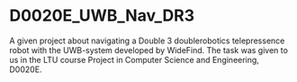 # D0020E_UWB_Nav_DR3
A given project about navigating a Double 3 doublerobotics telepressence robot with the UWB-system developed by WideFind. The task was given to us in the LTU course Project in Computer Science and Engineering, D0020E.

